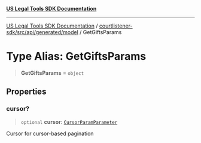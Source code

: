 [**US Legal Tools SDK Documentation**](../../../../../../README.md)

***

[US Legal Tools SDK Documentation](../../../../../../README.md) / [courtlistener-sdk/src/api/generated/model](../README.md) / GetGiftsParams

# Type Alias: GetGiftsParams

> **GetGiftsParams** = `object`

## Properties

### cursor?

> `optional` **cursor**: [`CursorParamParameter`](CursorParamParameter.md)

Cursor for cursor-based pagination
